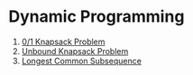 # Dynamic Programming

1. [0/1 Knapsack Problem](./01_kanpsack)
2. [Unbound Knapsack Problem](./unbounded_knapsack)
3. [Longest Common Subsequence](./Longest_common_subsequenc)